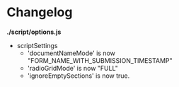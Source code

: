 # Changelog

**./script/options.js**
* scriptSettings
	* 'documentNameMode' is now "FORM_NAME_WITH_SUBMISSION_TIMESTAMP"
	* 'radioGridMode' is now "FULL"
	* 'ignoreEmptySections' is now true.
